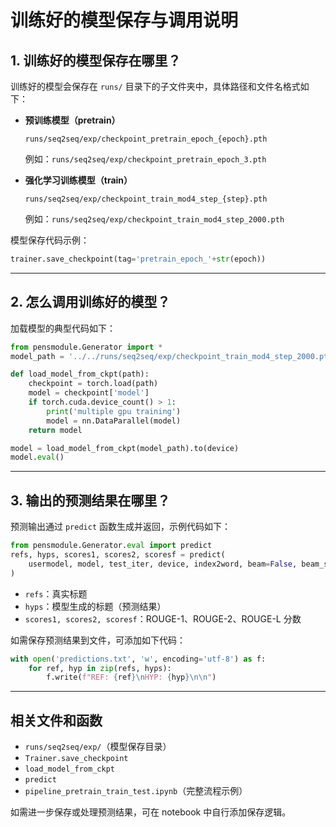 # 训练好的模型保存与调用说明

## 1. 训练好的模型保存在哪里？

训练好的模型会保存在 `runs/` 目录下的子文件夹中，具体路径和文件名格式如下：

- **预训练模型（pretrain）**  
  ```
  runs/seq2seq/exp/checkpoint_pretrain_epoch_{epoch}.pth
  ```
  例如：`runs/seq2seq/exp/checkpoint_pretrain_epoch_3.pth`

- **强化学习训练模型（train）**  
  ```
  runs/seq2seq/exp/checkpoint_train_mod4_step_{step}.pth
  ```
  例如：`runs/seq2seq/exp/checkpoint_train_mod4_step_2000.pth`

模型保存代码示例：
```python
trainer.save_checkpoint(tag='pretrain_epoch_'+str(epoch))
```

---

## 2. 怎么调用训练好的模型？

加载模型的典型代码如下：

```python
from pensmodule.Generator import *
model_path = '../../runs/seq2seq/exp/checkpoint_train_mod4_step_2000.pth'

def load_model_from_ckpt(path):
    checkpoint = torch.load(path)
    model = checkpoint['model']
    if torch.cuda.device_count() > 1:
        print('multiple gpu training')
        model = nn.DataParallel(model)
    return model

model = load_model_from_ckpt(model_path).to(device)
model.eval()
```

---

## 3. 输出的预测结果在哪里？

预测输出通过 `predict` 函数生成并返回，示例代码如下：

```python
from pensmodule.Generator.eval import predict
refs, hyps, scores1, scores2, scoresf = predict(
    usermodel, model, test_iter, device, index2word, beam=False, beam_size=3, eos_id=2
)
```

- `refs`：真实标题
- `hyps`：模型生成的标题（预测结果）
- `scores1, scores2, scoresf`：ROUGE-1、ROUGE-2、ROUGE-L 分数

如需保存预测结果到文件，可添加如下代码：

```python
with open('predictions.txt', 'w', encoding='utf-8') as f:
    for ref, hyp in zip(refs, hyps):
        f.write(f"REF: {ref}\nHYP: {hyp}\n\n")
```

---

## 相关文件和函数

- `runs/seq2seq/exp/`（模型保存目录）
- `Trainer.save_checkpoint`
- `load_model_from_ckpt`
- `predict`
- `pipeline_pretrain_train_test.ipynb`（完整流程示例）

如需进一步保存或处理预测结果，可在 notebook 中自行添加保存逻辑。